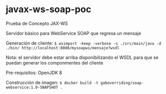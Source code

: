 # javax-ws-soap-poc
Prueba de Concepto JAX-WS

Servidor básico para WebService SOAP que regresa un mensaje
 
Generación de cliente:
 ``` $ wsimport -keep -verbose -s ./src/main/java -d ./bin/ http://localhost:8080/mysoapws/mensaje?wsdl ```
 
 Nota: el servidor debe estar arriba disponibilizando el WSDL para que se puedan generar los componmentes del cliente
 
 Pre-requisitos: OpenJDK 8
 
 Construcción de imagen: 
 ``` $ docker build -t gaboverriding/soap-webservice:1.0-SNAPSHOT . ```
  
 
 


